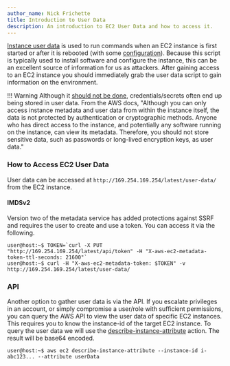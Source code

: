 ```yaml
---
author_name: Nick Frichette
title: Introduction to User Data
description: An introduction to EC2 User Data and how to access it.
---
```


[Instance user data](https://docs.aws.amazon.com/AWSEC2/latest/UserGuide/instancedata-add-user-data.html) is used to run commands when an EC2 instance is first started or after it is rebooted (with some [configuration](https://aws.amazon.com/premiumsupport/knowledge-center/execute-user-data-ec2/)). Because this script is typically used to install software and configure the instance, this can be an excellent source of information for us as attackers. After gaining access to an EC2 instance you should immediately grab the user data script to gain information on the environment.

!!! Warning
    Although it [should not be done](https://docs.aws.amazon.com/AWSEC2/latest/UserGuide/ec2-instance-metadata.html), credentials/secrets often end up being stored in user data. From the AWS docs, "Although you can only access instance metadata and user data from within the instance itself, the data is not protected by authentication or cryptographic methods. Anyone who has direct access to the instance, and potentially any software running on the instance, can view its metadata. Therefore, you should not store sensitive data, such as passwords or long-lived encryption keys, as user data."

### How to Access EC2 User Data

User data can be accessed at `http://169.254.169.254/latest/user-data/` from the EC2 instance.

#### IMDSv2

Version two of the metadata service has added protections against SSRF and requires the user to create and use a token. You can access it via the following.

```
user@host:~$ TOKEN=`curl -X PUT "http://169.254.169.254/latest/api/token" -H "X-aws-ec2-metadata-token-ttl-seconds: 21600"`
user@host:~$ curl -H "X-aws-ec2-metadata-token: $TOKEN" -v http://169.254.169.254/latest/user-data/
```

### API
Another option to gather user data is via the API. If you escalate privileges in an account, or simply compromise a user/role with sufficient permissions, you can query the AWS API to view the user data of specific EC2 instances. This requires you to know the instance-id of the target EC2 instance. To query the user data we will use the [describe-instance-attribute](https://awscli.amazonaws.com/v2/documentation/api/latest/reference/ec2/describe-instance-attribute.html) action. The result will be base64 encoded.

```
user@host:~$ aws ec2 describe-instance-attribute --instance-id i-abc123... --attribute userData
```
